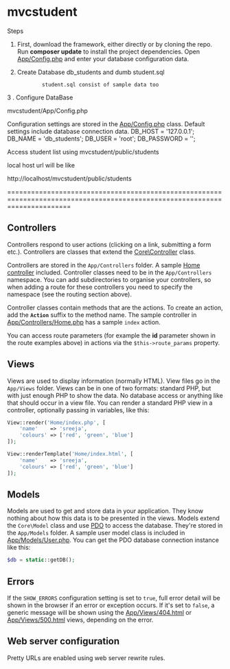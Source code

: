 # mvcstudent

Steps

 1. First, download the framework, either directly or by cloning the repo.
 Run **composer update** to install the project dependencies.
 Open [App/Config.php](App/Config.php) and enter your database configuration data.

 2. Create Database db_students and dumb student.sql
 
                student.sql consist of sample data too

3 . Configure DataBase

 mvcstudent/App/Config.php           

Configuration settings are stored in the [App/Config.php](App/Config.php) class. Default settings include database connection data.
DB_HOST = '127.0.0.1';
 DB_NAME = 'db_students';
 DB_USER = 'root';
DB_PASSWORD = '';

Access student list using  mvcstudent/public/students 

local host url will be like

http://localhost/mvcstudent/public/students   

============================================================================================================================

## Controllers

Controllers respond to user actions (clicking on a link, submitting a form etc.). Controllers are classes that extend the [Core\Controller](Core/Controller.php) class.

Controllers are stored in the `App/Controllers` folder. A sample [Home controller](App/Controllers/Home.php) included. Controller classes need to be in the `App/Controllers` namespace. You can add subdirectories to organise your controllers, so when adding a route for these controllers you need to specify the namespace (see the routing section above).

Controller classes contain methods that are the actions. To create an action, add the **`Action`** suffix to the method name. The sample controller in [App/Controllers/Home.php](App/Controllers/Home.php) has a sample `index` action.

You can access route parameters (for example the **id** parameter shown in the route examples above) in actions via the `$this->route_params` property.


## Views

Views are used to display information (normally HTML). View files go in the `App/Views` folder. Views can be in one of two formats: standard PHP, but with just enough PHP to show the data. No database access or anything like that should occur in a view file. You can render a standard PHP view in a controller, optionally passing in variables, like this:

```php
View::render('Home/index.php', [
    'name'    => 'sreeja',
    'colours' => ['red', 'green', 'blue']
]);
```


```php
View::renderTemplate('Home/index.html', [
    'name'    => 'sreeja',
    'colours' => ['red', 'green', 'blue']
]);
```


## Models

Models are used to get and store data in your application. They know nothing about how this data is to be presented in the views. Models extend the `Core\Model` class and use [PDO](http://php.net/manual/en/book.pdo.php) to access the database. They're stored in the `App/Models` folder. A sample user model class is included in [App/Models/User.php](App/Models/User.php). You can get the PDO database connection instance like this:

```php
$db = static::getDB();
```

## Errors

If the `SHOW_ERRORS` configuration setting is set to `true`, full error detail will be shown in the browser if an error or exception occurs. If it's set to `false`, a generic message will be shown using the [App/Views/404.html](App/Views/404.html) or [App/Views/500.html](App/Views/500.html) views, depending on the error.

## Web server configuration

Pretty URLs are enabled using web server rewrite rules. 
